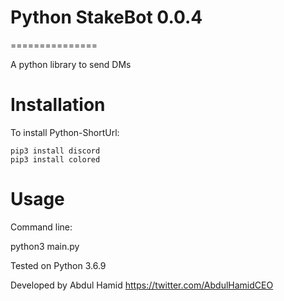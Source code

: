 # Python StakeBot 0.0.4
===============

A python library to send DMs

Installation
============

To install Python-ShortUrl:

    pip3 install discord
    pip3 install colored


Usage
=====

Command line:

python3 main.py 
    
Tested on Python 3.6.9

Developed by Abdul Hamid https://twitter.com/AbdulHamidCEO
